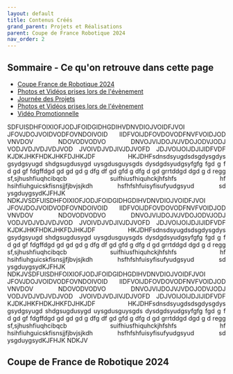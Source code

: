 ```yaml
---
layout: default
title: Contenus Créés
grand_parent: Projets et Réalisations
parent: Coupe de France Robotique 2024
nav_order: 2
---
```


 <nav>
        <h2>Sommaire - Ce qu'on retrouve dans cette page </h2>
        <ul>
            <li><a href="#section1">Coupe France de Robotique 2024</a></li>
                <li><a href="#subsection1.1">Photos et Vidéos prises lors de l'évènement</a></li>
            <li><a href="#section2">Journée des Projets</a></li>
                <li><a href="#subsection2.1">Photos et Vidéos prises lors de l'évènement</a></li>
                <li><a href="#subsection2.2">Vidéo Promotionnelle</a></li>
        </ul>
    </nav>


<!--TESTS SOMMAIRE FONCTIONNEL -->


<p align="justify"> SDFUISDHFOIXIOFJODJFOIDGIDHGDIHVDNVDIOJVOIDFJVOI JFOVJDOJVOIDVODFOVNDOIVOID IIDFVOIJDFOVDOVODFNVFVOIDJOD VNVDOV NDOVODVODVO DNVOJVIJDOJVJVDOJODVJODJ VODJVDJVDJVDJVOD JVOIVDJVDJIVJDJVOFD JDJVOIJOIJDJIJIDFVDF KJDKJHKFHDKJHKFDJHKJDF HKJDHFsdnsdsyugdsdsgdysgdys gsydgsyugd shdgsugdusygd uysgdusguysgds dysdgdsyudgsyfgfg fgd g f d gd gf fdgffdgd gd gd gd g dfg df gd gfd g dfg d gd grrtddgd dgd g d regg sf,sjhushfiuqhcibqcb suifhiusfhiquhckjhfshfs hf hsihfiuhguicskfisnsjjfjbvjsjkdh  hsfhfshfuisyfisufyudgsyud sd ysgduygsydKJFHJK NDKJVSDFUISDHFOIXIOFJODJFOIDGIDHGDIHVDNVDIOJVOIDFJVOI JFOVJDOJVOIDVODFOVNDOIVOID IIDFVOIJDFOVDOVODFNVFVOIDJOD VNVDOV NDOVODVODVO DNVOJVIJDOJVJVDOJODVJODJ VODJVDJVDJVDJVOD JVOIVDJVDJIVJDJVOFD JDJVOIJOIJDJIJIDFVDF KJDKJHKFHDKJHKFDJHKJDF HKJDHFsdnsdsyugdsdsgdysgdys gsydgsyugd shdgsugdusygd uysgdusguysgds dysdgdsyudgsyfgfg fgd g f d gd gf fdgffdgd gd gd gd g dfg df gd gfd g dfg d gd grrtddgd dgd g d regg sf,sjhushfiuqhcibqcb suifhiusfhiquhckjhfshfs hf hsihfiuhguicskfisnsjjfjbvjsjkdh  hsfhfshfuisyfisufyudgsyud sd ysgduygsydKJFHJK NDKJVSDFUISDHFOIXIOFJODJFOIDGIDHGDIHVDNVDIOJVOIDFJVOI JFOVJDOJVOIDVODFOVNDOIVOID IIDFVOIJDFOVDOVODFNVFVOIDJOD VNVDOV NDOVODVODVO DNVOJVIJDOJVJVDOJODVJODJ VODJVDJVDJVDJVOD JVOIVDJVDJIVJDJVOFD JDJVOIJOIJDJIJIDFVDF KJDKJHKFHDKJHKFDJHKJDF HKJDHFsdnsdsyugdsdsgdysgdys gsydgsyugd shdgsugdusygd uysgdusguysgds dysdgdsyudgsyfgfg fgd g f d gd gf fdgffdgd gd gd gd g dfg df gd gfd g dfg d gd grrtddgd dgd g d regg sf,sjhushfiuqhcibqcb suifhiusfhiquhckjhfshfs hf hsihfiuhguicskfisnsjjfjbvjsjkdh  hsfhfshfuisyfisufyudgsyud sd ysgduygsydKJFHJK NDKJV</p>

<h2 id="section1"> Coupe de France de Robotique 2024